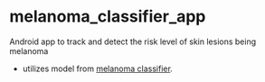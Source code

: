 # melanoma_classifier_app
Android app to track and detect the risk level of skin lesions being melanoma 

- utilizes model from <a href="https://github.com/kartik34/melanoma_classifier">melanoma classifier</a>.
